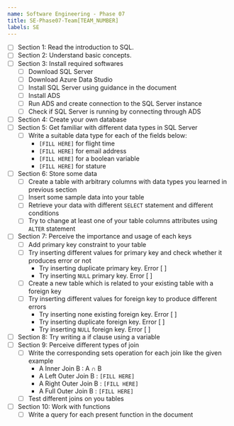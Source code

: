 ```yaml
---
name: Software Engineering - Phase 07
title: SE-Phase07-Team[TEAM_NUMBER]
labels: SE
---
```


-   [ ] Section 1: Read the introduction to SQL.
-   [ ] Section 2: Understand basic concepts.
-   [ ] Section 3: Install required softwares
    -   [ ] Download SQL Server
    -   [ ] Download Azure Data Studio
    -   [ ] Install SQL Server using guidance in the document
    -   [ ] Install ADS
    -   [ ] Run ADS and create connection to the SQL Server instance
    -   [ ] Check if SQL Server is running by connecting through ADS
-   [ ] Section 4: Create your own database
-   [ ] Section 5: Get familiar with different data types in SQL Server
    -   [ ] Write a suitable data type for each of the fields below:
        -   `[FILL HERE]` for flight time
        -   `[FILL HERE]` for email address
        -   `[FILL HERE]` for a boolean variable
        -   `[FILL HERE]` for stature
-   [ ] Section 6: Store some data
    -   [ ] Create a table with arbitrary columns with data types you learned in previous section
    -   [ ] Insert some sample data into your table
    -   [ ] Retrieve your data with different `SELECT` statement and different conditions
    -   [ ] Try to change at least one of your table columns attributes using `ALTER` statement
-   [ ] Section 7: Perceive the importance and usage of each keys
    -   [ ] Add primary key constraint to your table
    -   [ ] Try inserting different values for primary key and check whether it produces error or not
        -   Try inserting duplicate primary key. Error [ ]
        -   Try inserting `NULL` primary key. Error [ ]
    -   [ ] Create a new table which is related to your existing table with a foreign key
    -   [ ] Try inserting different values for foreign key to produce different errors
        -   Try inserting none existing foreign key. Error [ ]
        -   Try inserting duplicate foreign key. Error [ ]
        -   Try inserting `NULL` foreign key. Error [ ]
-   [ ] Section 8: Try writing a if clause using a variable
-   [ ] Section 9: Perceive different types of join
    -   [ ] Write the corresponding sets operation for each join like the given example
        -   A Inner Join B : A ∩ B
        -   A Left Outer Join B : `[FILL HERE]`
        -   A Right Outer Join B : `[FILL HERE]`
        -   A Full Outer Join B : `[FILL HERE]`
    -   [ ] Test different joins on you tables
-   [ ] Section 10: Work with functions
    -   [ ] Write a query for each present function in the document
